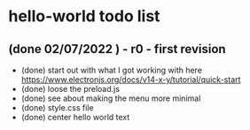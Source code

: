 # hello-world todo list

## (done 02/07/2022 ) - r0 - first revision
* (done) start out with what I got working with here https://www.electronjs.org/docs/v14-x-y/tutorial/quick-start
* (done) loose the preload.js
* (done) see about making the menu more minimal
* (done) style.css file
* (done) center hello world text